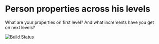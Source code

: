 # Person properties across his levels

What are your properties on first level? And what increments have you get on next levels?

[![Build Status](https://travis-ci.org/jaroslavtyc/drd-plus-properties-by-levels.svg?branch=master)](https://travis-ci.org/jaroslavtyc/drd-plus-properties-by-levels)
